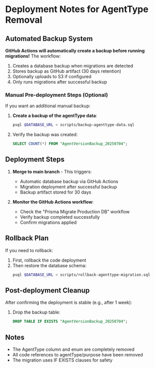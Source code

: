 # Deployment Notes for AgentType Removal

## Automated Backup System

**GitHub Actions will automatically create a backup before running migrations!** The workflow:
1. Creates a database backup when migrations are detected
2. Stores backup as GitHub artifact (30 days retention)
3. Optionally uploads to S3 if configured
4. Only runs migrations after successful backup

### Manual Pre-deployment Steps (Optional)

If you want an additional manual backup:
1. **Create a backup of the agentType data**:
   ```bash
   psql $DATABASE_URL < scripts/backup-agenttype-data.sql
   ```

2. Verify the backup was created:
   ```sql
   SELECT COUNT(*) FROM "AgentVersionBackup_20250704";
   ```

## Deployment Steps

1. **Merge to main branch** - This triggers:
   - Automatic database backup via GitHub Actions
   - Migration deployment after successful backup
   - Backup artifact stored for 30 days

2. **Monitor the GitHub Actions workflow**:
   - Check the "Prisma Migrate Production DB" workflow
   - Verify backup completed successfully
   - Confirm migrations applied

## Rollback Plan

If you need to rollback:

1. First, rollback the code deployment
2. Then restore the database schema:
   ```bash
   psql $DATABASE_URL < scripts/rollback-agenttype-migration.sql
   ```

## Post-deployment Cleanup

After confirming the deployment is stable (e.g., after 1 week):

1. Drop the backup table:
   ```sql
   DROP TABLE IF EXISTS "AgentVersionBackup_20250704";
   ```

## Notes

- The AgentType column and enum are completely removed
- All code references to agentType/purpose have been removed
- The migration uses IF EXISTS clauses for safety